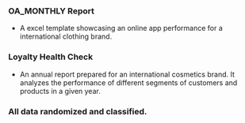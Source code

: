 ### OA_MONTHLY Report
-  A excel template showcasing an online app performance for a international clothing brand.

### Loyalty Health Check
- An annual report prepared for an international cosmetics brand. It analyzes the performance of different segments of customers and products in a given year. 


### All data randomized and classified.
